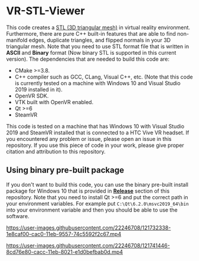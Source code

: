 # VR-STL-Viewer

This code creates a [STL (3D triangular mesh)](https://en.wikipedia.org/wiki/STL_(file_format)) in virtual reality environment. Furthermore, there are pure C++ built-in features that are able to find non-manifold edges, duplicate triangles, and flipped normals in your 3D triangular mesh. Note that you need to use STL format file that is written in **ASCII** and **Binary** format (Now binary STL is supported in this current version). The dependencies that are needed to build this code are:
* CMake >=3.8.
* C++ compiler such as GCC, CLang, Visual C++, etc. (Note that this code is currently tested on a machine with Windows 10 and Visual Studio 2019 installed in it).
* OpenVR SDK.
* VTK built with OpenVR enabled.
* Qt >=6
* SteamVR

This code is tested on a machine that has Windows 10 with Visual Studio 2019 and SteamVR installed that is connected to a HTC Vive VR headset. If you encountered any problem or issue, please open an issue in this repository. If you use this piece of code in your work, please give proper citation and attribution to this repository.

## Using binary pre-built package

If you don't want to build this code, you can use the binary pre-built install package for Windows 10 that is provided in [**Release**](https://github.com/myousefi2016/VR-STL-Viewer/releases/download/1.0/VR.STL.Viewer.msi) section of this repository. Note that you need to install Qt >=6 and put the correct path in your environment variables. For example put `C:\Qt\6.2.0\msvc2019_64\bin` into your environment variable and then you should be able to use the software.

https://user-images.githubusercontent.com/22246708/121732338-1e8caf00-cac0-11eb-9557-74c5592f2c67.mp4


https://user-images.githubusercontent.com/22246708/121741446-8cd76e80-cacc-11eb-8021-e1d0befbab0d.mp4


